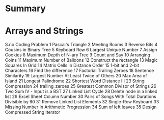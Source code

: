 # Summary

# Arrays and Strings
S.no	Coding Problem
1	Pascal's Triangle
2	Meeting Rooms
3	Reverse Bits
4	Cousins in Binary Tree
5	Keyboard Row
6	Largest Unique Number
7	Assign Cookies
8	Maximum Depth of N-ary Tree
9	Count and Say
10	Arranging Coins
11	Maximum Number of Balloons
12	Construct the rectangle
13	Magic Squares In Grid
14	Matrix Cells in Distance Order
15	1-bit and 2-bit Characters
16	Find the difference
17	Factorial Trailing Zeroes
18	Sentence Similarity
19	Largest Number At Least Twice of Others
20	Max Area of Island
21	Longest Palindrome
22	Shortest Word Distance III
23	String Compression
24	trailing_zeroes
25	Greatest Common Divisor of Strings
26	Two Sum IV - Input is a BST
27	Linked List Cycle
28	Delete node in a linked list
29	Excel Sheet Column Number
30	Pairs of Songs With Total Durations Divisible by 60
31	Remove Linked List Elements
32	Single-Row Keyboard
33	Missing Number In Arithmetic Progression
34	Sum of left leaves
35	Design Compressed String Iterator

